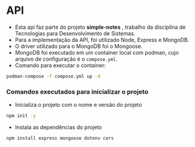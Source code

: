 # API
- Esta api faz parte do projeto **simple-notes** , trabalho da disciplina de Tecnologias para Desenvolvimento de Sistemas.
- Para a implementação da API, foi utilizado Node, Express e MongoDB.
- O driver utilizado para o MongoDB foi o Mongoose.
- MongoDB foi executado em um container local com podman, cujo arquivo de configuração é o `compose.yml`.
- Comando para executar o container:
```bash
podman-compose -f compose.yml up -d
```

### Comandos executados para inicializar o projeto
- Inicializa o projeto com o nome e versão do projeto
```bash
npm init -y
```

- Instala as dependências do projeto
```bash
npm install express mongoose dotenv cors
```
